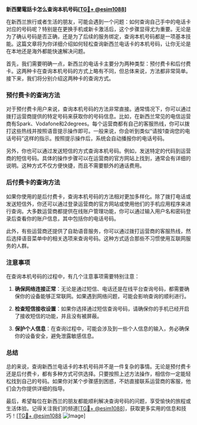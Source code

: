 **新西蘭電話卡怎么查询本机号码[[TG💪+ @esim1088](https://t.me/s/esim1088)]**

在新西兰旅行或者生活的朋友，可能会遇到一个问题：如何查询自己手中的电话卡对应的号码呢？特别是在更换手机或新卡激活后，这个步骤显得尤为重要。无论是为了确认号码是否正确，还是为了后续的服务绑定，查询本机号码都是一项基本技能。这篇文章将为你详细介绍如何轻松查询新西兰电话卡的本机号码，让你无论是在本地还是海外都能快速解决问题。

首先，我们需要明确一点，新西兰的电话卡主要分为两种类型：预付费卡和后付费卡。这两种卡在查询本机号码的方式上略有不同，但总体来说，方法都非常简单。接下来，我们将分别介绍这两种卡的查询方式。

### 预付费卡的查询方法

对于预付费卡用户来说，查询本机号码的方法非常直接。通常情况下，你可以通过拨打运营商提供的特定号码来获取你的号码信息。比如，在新西兰常见的电信运营商有Spark、Vodafone和2degrees。每个运营商都有自己的客服热线，你可以拨打这些热线并按照语音提示操作即可。一般来说，你会听到类似“请按1查询您的电话号码”这样的指示。按照提示操作后，系统会自动播报你的电话号码。

另外，你也可以通过发送短信的方式查询本机号码。例如，发送特定的代码到运营商的短信号码。具体的操作步骤可以在运营商的官方网站上找到，通常会有详细的说明。这种方式不仅方便快捷，而且不需要额外的通话费用。

### 后付费卡的查询方法

如果你使用的是后付费卡，查询本机号码的方法相对更加多样化。除了拨打电话或发送短信外，你还可以通过登录运营商的官方网站或使用他们的手机应用程序来进行查询。大多数运营商都提供在线账户管理功能，你可以通过输入用户名和密码登录后查看你的账户信息，其中包括你的电话号码。

此外，有些运营商还提供了自助语音服务，你可以通过拨打运营商的客服热线，然后选择语音菜单中的相关选项来查询号码。这种方式适合那些不习惯使用互联网服务的人群。

### 注意事项

在查询本机号码的过程中，有几个注意事项需要特别注意：

1. **确保网络连接正常**：无论是通过短信、电话还是在线平台查询号码，都需要确保你的设备能够正常联网。如果遇到网络问题，可能会影响查询的顺利进行。

2. **检查短信接收设置**：如果你选择通过短信查询号码，请确保你的手机已经开启了接收短信的功能，并且没有被屏蔽。

3. **保护个人信息**：在查询过程中，可能会涉及到一些个人信息的输入，务必确保你的设备安全，避免泄露敏感信息。

### 总结

总的来说，查询新西兰电话卡的本机号码并不是一件复杂的事情。无论是预付费卡还是后付费卡，都有多种方式可供选择。只要按照上述方法操作，相信你一定能轻松找到自己的号码。如果你对某个步骤感到困惑，不妨直接联系运营商的客服，他们会为你提供详细的指导。

最后，希望每位在新西兰的朋友都能顺利解决查询号码的问题，享受愉快的旅程或生活体验。记得关注我们的频道[[TG💪+ @esim1088](https://t.me/s/esim1088)]，获取更多实用的信息和技巧！[[TG💪+ @esim1088](https://t.me/s/esim1088) ![Image](https://i.postimg.cc/4NQfJmqS/Snipaste-2025-05-13-00-14-12.png)]